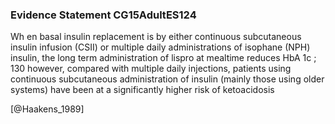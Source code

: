 ### Evidence Statement CG15AdultES124
Wh en basal insulin replacement is by either continuous subcutaneous insulin infusion (CSII) or multiple daily administrations of isophane (NPH) insulin, the long term administration of lispro at mealtime reduces HbA 1c ; 130 however, compared with multiple daily injections, patients using continuous subcutaneous administration of insulin (mainly those using older systems) have been at a significantly higher risk of ketoacidosis



[@Haakens_1989]
